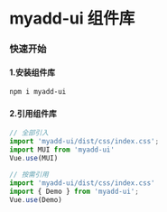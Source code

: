 # myadd-ui 组件库

### 快速开始

#### 1.安装组件库

```bash
npm i myadd-ui
```

#### 2.引用组件库
```javascript
// 全部引入
import 'myadd-ui/dist/css/index.css';
import MUI from 'myadd-ui'
Vue.use(MUI)

// 按需引用
import 'myadd-ui/dist/css/index.css'
import { Demo } from 'myadd-ui';
Vue.use(Demo)
```
